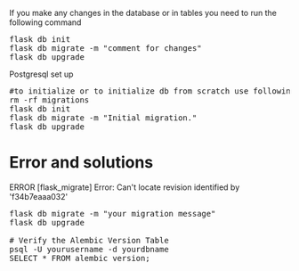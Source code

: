 If you make any changes in the database or in tables you need to run the following command 
<pre>
flask db init
flask db migrate -m "comment for changes"
flask db upgrade
</pre>



Postgresql set up 

<pre>
#to initialize or to initialize db from scratch use following commands 
rm -rf migrations
flask db init
flask db migrate -m "Initial migration."
flask db upgrade
</pre>

<h1>Error and solutions</h1>
ERROR [flask_migrate] Error: Can't locate revision identified by 'f34b7eaaa032'

<pre>
flask db migrate -m "your migration message"
flask db upgrade

# Verify the Alembic Version Table
psql -U yourusername -d yourdbname
SELECT * FROM alembic_version;
</pre>


